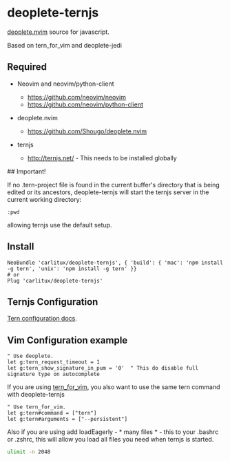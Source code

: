 # deoplete-ternjs
[deoplete.nvim](https://github.com/Shougo/deoplete.nvim) source for javascript.

Based on tern_for_vim and deoplete-jedi

## Required

- Neovim and neovim/python-client
  - https://github.com/neovim/neovim
  - https://github.com/neovim/python-client

- deoplete.nvim
  - https://github.com/Shougo/deoplete.nvim

- ternjs
  - http://ternjs.net/  - This needs to be installed globally

## Important!

If no .tern-project file is found in the current buffer's directory that is
being edited or its ancestors, deoplete-ternjs will start the ternjs server
in the current working directory:

```vim
:pwd
```

allowing ternjs use the default setup.


## Install

```vim
NeoBundle 'carlitux/deoplete-ternjs', { 'build': { 'mac': 'npm install -g tern', 'unix': 'npm install -g tern' }}
# or
Plug 'carlitux/deoplete-ternjs'
```

## Ternjs Configuration

[Tern configuration docs](http://ternjs.net/doc/manual.html#configuration).


## Vim Configuration example
```vim
" Use deoplete.
let g:tern_request_timeout = 1
let g:tern_show_signature_in_pum = '0'  " This do disable full signature type on autocomplete
```

If you are using [tern_for_vim](https://github.com/ternjs/tern_for_vim), you also want to use the same tern command with deoplete-ternjs
```vim
" Use tern_for_vim.
let g:tern#command = ["tern"]
let g:tern#arguments = ["--persistent"]
```

Also if you are using add loadEagerly - * many files * - this to your .bashrc or .zshrc, this will
allow you load all files you need when ternjs is started.

```bash
ulimit -n 2048
```
